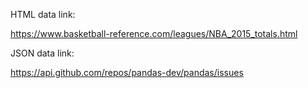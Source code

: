 HTML data link:

https://www.basketball-reference.com/leagues/NBA_2015_totals.html


JSON data link:

https://api.github.com/repos/pandas-dev/pandas/issues
